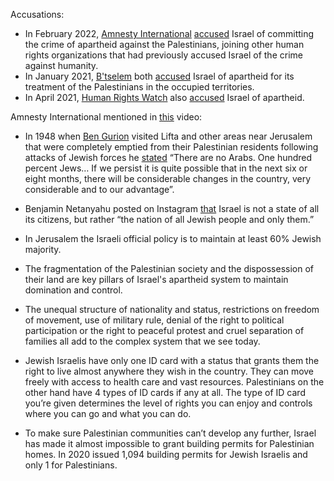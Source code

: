 Accusations:
* In February 2022, [Amnesty International](https://en.wikipedia.org/wiki/Amnesty_International) [accused](https://www.amnesty.org/en/documents/mde15/5141/2022/en/) Israel of committing the crime of apartheid against the Palestinians, joining other human rights organizations that had previously accused Israel of the crime against humanity.
* In January 2021, [B'tselem](https://en.wikipedia.org/wiki/B%27Tselem) both [accused](https://www.btselem.org/apartheid) Israel of apartheid for its treatment of the Palestinians in the occupied territories.
* In April 2021, [Human Rights Watch](https://en.wikipedia.org/wiki/Human_Rights_Watch) also [accused](https://www.hrw.org/report/2021/04/27/threshold-crossed/israeli-authorities-and-crimes-apartheid-and-persecution) Israel of apartheid.

Amnesty International mentioned in [this](https://www.youtube.com/watch?v=CoFjbnvkmQ0) video:
* In 1948 when [Ben Gurion](https://en.wikipedia.org/wiki/David_Ben-Gurion) visited Lifta and other areas near Jerusalem that were completely emptied from their Palestinian residents following attacks of Jewish forces he [stated](https://www.progressiveisrael.org/ben-gurions-notorious-quotes-their-polemical-uses-abuses/#:~:text=there%20are%20no,in%20the%20country) “There are no Arabs. One hundred percent Jews… If we persist it is quite possible that in the next six or eight months, there will be considerable changes in the country, very considerable and to our advantage”. 

* Benjamin Netanyahu posted on Instagram [that](https://www.npr.org/2019/03/11/702264118/netanyahu-says-israel-is-nation-state-of-the-jewish-people-and-them-alone) Israel is not a state of all its citizens, but rather “the nation of all Jewish people and only them.”

* In Jerusalem the Israeli official policy is to maintain at least 60% Jewish majority.

* The fragmentation of the Palestinian society and the dispossession of their land are key pillars of Israel's apartheid system to maintain domination and control.

* The unequal structure of nationality and status, restrictions on freedom of movement, use of military rule, denial of the right to political participation or the right to peaceful protest and cruel separation of families all add to the complex system that we see today.

* Jewish Israelis have only one ID card with a status that grants them the right to live almost anywhere they wish in the country. They can move freely with access to health care and vast resources. Palestinians on the other hand have 4 types of ID cards if any at all. The type of ID card you’re given determines the level of rights you can enjoy and controls where you can go and what you can do.

* To make sure Palestinian communities can’t develop any further, Israel has made it almost impossible to grant building permits for Palestinian homes.
In 2020 issued 1,094 building permits for Jewish Israelis and only 1 for Palestinians.
